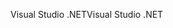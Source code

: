 <span data-ttu-id="001f4-101">Visual Studio .NET</span><span class="sxs-lookup"><span data-stu-id="001f4-101">Visual Studio .NET</span></span>